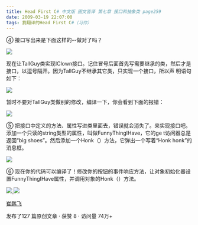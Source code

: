 ```yaml
---
title: Head First C# 中文版 图文皆译 第七章 接口和抽象类 page259
date: 2009-03-19 22:07:00
tags: 我翻译的Head First C#（习作）
---
```

④  接口写出来是下面这样的--做对了吗？

  

![](https://p-blog.csdn.net/images/p_blog_csdn_net/cuipengfei1/EntryImages/20090319/2009-03-19_21-37-02.jpg)

现在让TallGuy类实现IClown接口。记住冒号后面首先写需要继承的类，然后才是接口，以逗号隔开。因为TallGuy不继承其它类，只实现一个接口，所以声
明语句如下：

  

![](https://p-blog.csdn.net/images/p_blog_csdn_net/cuipengfei1/EntryImages/20090319/2009-03-19_21-45-52.jpg)

暂时不要对TallGuy类做别的修改，编译一下，你会看到下面的报错：

  

![](https://p-blog.csdn.net/images/p_blog_csdn_net/cuipengfei1/EntryImages/20090319/2009-03-19_21-49-16.jpg)

⑤  把接口中定义的方法、属性写进类里面去，错误就会消失了。来实现接口吧。添加一个只读的string类型的属性，叫做FunnyThingIHave，它的ge
t访问器总是返回“big shoes”。然后添加一个Honk（）方法，它弹出一个写着“Honk honk”的消息框。

  

![](https://p-blog.csdn.net/images/p_blog_csdn_net/cuipengfei1/EntryImages/20090319/2009-03-19_21-56-21.jpg)

⑥  现在你的代码可以编译了！修改你的按钮的事件响应方法，让对象初始化器设置FunnyThingIHave属性，并调用对象的Honk（）方法。



[ ![](https://profile.csdnimg.cn/5/2/5/3_cuipengfei1)
![](https://g.csdnimg.cn/static/user-reg-year/1x/11.png)
](https://blog.csdn.net/cuipengfei1)

[ 崔鹏飞 ](https://blog.csdn.net/cuipengfei1)

发布了127 篇原创文章  ·  获赞 8  ·  访问量 74万+

